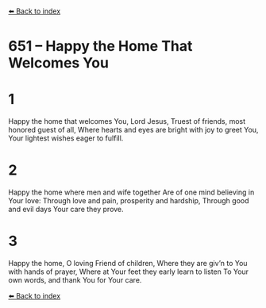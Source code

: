 [⬅️ Back to index](../README.md)

# 651 – Happy the Home That Welcomes You


# 1
Happy the home that welcomes You, Lord Jesus,
Truest of friends, most honored guest of all,
Where hearts and eyes are bright with joy to greet You,
Your lightest wishes eager to fulfill.

# 2
Happy the home where men and wife together
Are of one mind believing in Your love:
Through love and pain, prosperity and hardship,
Through good and evil days Your care they prove.

# 3
Happy the home, O loving Friend of children,
Where they are giv’n to You with hands of prayer,
Where at Your feet they early learn to listen
To Your own words, and thank You for Your care.

[⬅️ Back to index](../README.md)

